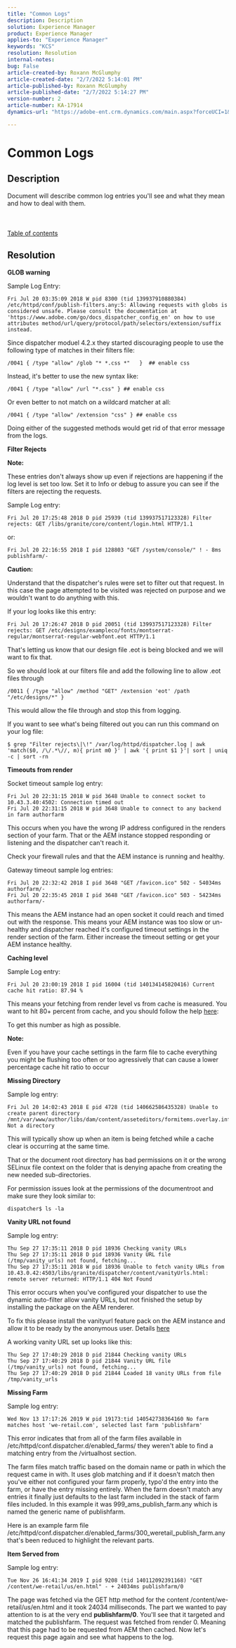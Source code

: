 ```yaml
---
title: "Common Logs"
description: Description
solution: Experience Manager
product: Experience Manager
applies-to: "Experience Manager"
keywords: "KCS"
resolution: Resolution
internal-notes: 
bug: False
article-created-by: Roxann McGlumphy
article-created-date: "2/7/2022 5:14:01 PM"
article-published-by: Roxann McGlumphy
article-published-date: "2/7/2022 5:14:27 PM"
version-number: 2
article-number: KA-17914
dynamics-url: "https://adobe-ent.crm.dynamics.com/main.aspx?forceUCI=1&pagetype=entityrecord&etn=knowledgearticle&id=12da6555-3988-ec11-93b0-0022480837ff"

---
```

# Common Logs

## Description

Document will describe common log entries you'll see and what they mean and how to deal with them.<br><br> <br><br>[Table of contents](https://experienceleague.adobe.com/docs/experience-cloud-kcs/kbarticles/KA-17490.html)

## Resolution


<b>GLOB warning</b>

Sample Log Entry:


```
Fri Jul 20 03:35:09 2018 W pid 8300 (tid 139937910880384) /etc/httpd/conf/publish-filters.any:5: Allowing requests with globs is considered unsafe. Please consult the documentation at 'https://www.adobe.com/go/docs_dispatcher_config_en' on how to use attributes method/url/query/protocol/path/selectors/extension/suffix instead.
```


Since dispatcher moduel 4.2.x they started discouraging people to use the following type of matches in their filters file:


```
/0041 { /type "allow" /glob "* *.css *"   }  ## enable css
```


Instead, it's better to use the new syntax like:


```
/0041 { /type "allow" /url "*.css" } ## enable css
```


Or even better to not match on a wildcard matcher at all:


```
/0041 { /type "allow" /extension "css" } ## enable css
```


Doing either of the suggested methods would get rid of that error message from the logs.



<b>Filter Rejects</b>

<b>Note:</b>

These entries don't always show up even if rejections are happening if the log level is set too low. Set it to Info or debug to assure you can see if the filters are rejecting the requests.

Sample Log entry:


```
Fri Jul 20 17:25:48 2018 D pid 25939 (tid 139937517123328) Filter rejects: GET /libs/granite/core/content/login.html HTTP/1.1
```


or:


```
Fri Jul 20 22:16:55 2018 I pid 128803 "GET /system/console/" ! - 8ms publishfarm/-
```


<b>Caution:</b>

Understand that the dispatcher's rules were set to filter out that request. In this case the page attempted to be visited was rejected on purpose and we wouldn't want to do anything with this.

If your log looks like this entry:


```
Fri Jul 20 17:26:47 2018 D pid 20051 (tid 139937517123328) Filter rejects: GET /etc/designs/exampleco/fonts/montserrat-regular/montserrat-regular-webfont.eot HTTP/1.1
```


That's letting us know that our design file .eot is being blocked and we will want to fix that.

So we should look at our filters file and add the following line to allow .eot files through


```
/0011 { /type "allow" /method "GET" /extension 'eot' /path "/etc/designs/*" }
```


This would allow the file through and stop this from logging.

If you want to see what's being filtered out you can run this command on your log file:


```
$ grep "Filter rejects\|\!" /var/log/httpd/dispatcher.log | awk 'match($0, /\/.*\//, m){ print m0 }' | awk '{ print $1 }'| sort | uniq -c | sort -rn
```




<b>Timeouts from render</b>

Socket timeout sample log entry:


```
Fri Jul 20 22:31:15 2018 W pid 3648 Unable to connect socket to 10.43.3.40:4502: Connection timed out 
Fri Jul 20 22:31:15 2018 W pid 3648 Unable to connect to any backend in farm authorfarm
```


This occurs when you have the wrong IP address configured in the renders section of your farm. That or the AEM instance stopped responding or listening and the dispatcher can't reach it.

Check your firewall rules and that the AEM instance is running and healthy.

Gateway timeout sample log entries:


```
Fri Jul 20 22:32:42 2018 I pid 3648 "GET /favicon.ico" 502 - 54034ms authorfarm/- 
Fri Jul 20 22:35:45 2018 I pid 3648 "GET /favicon.ico" 503 - 54234ms authorfarm/-
```


This means the AEM instance had an open socket it could reach and timed out with the response. This means your AEM instance was too slow or un-healthy and dispatcher reached it's configured timeout settings in the render section of the farm. Either increase the timeout setting or get your AEM instance healthy.



<b>Caching level</b>

Sample Log entry:


```
Fri Jul 20 23:00:19 2018 I pid 16004 (tid 140134145820416) Current cache hit ratio: 87.94 %
```


This means your fetching from render level vs from cache is measured. You want to hit 80+ percent from cache, and you should follow the help [here](https://experienceleague.adobe.com/docs/experience-cloud-kcs/kbarticles/KA-17458.html%3Flang%3Den):

To get this number as high as possible.

<b>Note:</b>

Even if you have your cache settings in the farm file to cache everything you might be flushing too often or too agressively that can cause a lower percentage cache hit ratio to occur



<b>Missing Directory</b>

Sample log entry:


```
Fri Jul 20 14:02:43 2018 E pid 4728 (tid 140662586435328) Unable to create parent directory /mnt/var/www/author/libs/dam/content/asseteditors/formitems.overlay.infinity.json/application: Not a directory
```


This will typically show up when an item is being fetched while a cache clear is occurring at the same time.

That or the document root directory has bad permissions on it or the wrong SELinux file context on the folder that is denying apache from creating the new needed sub-directories.

For permission issues look at the permissions of the documentroot and make sure they look similar to:


```
dispatcher$ ls -la
```




<b>Vanity URL not found</b>

Sample log entry:


```
Thu Sep 27 17:35:11 2018 D pid 18936 Checking vanity URLs 
Thu Sep 27 17:35:11 2018 D pid 18936 Vanity URL file (/tmp/vanity_urls) not found, fetching... 
Thu Sep 27 17:35:11 2018 W pid 18936 Unable to fetch vanity URLs from 10.43.0.42:4503/libs/granite/dispatcher/content/vanityUrls.html: remote server returned: HTTP/1.1 404 Not Found
```


This error occurs when you've configured your dispatcher to use the dynamic auto-filter allow vanity URLs, but not finished the setup by installing the package on the AEM renderer.

To fix this please install the vanityurl feature pack on the AEM instance and allow it to be ready by the anonymous user. Details [here](https://experienceleague.adobe.com/docs/experience-cloud-kcs/kbarticles/KA-17463.html%3Flang%3Den)

A working vanity URL set up looks like this:


```
Thu Sep 27 17:40:29 2018 D pid 21844 Checking vanity URLs 
Thu Sep 27 17:40:29 2018 D pid 21844 Vanity URL file (/tmp/vanity_urls) not found, fetching... 
Thu Sep 27 17:40:29 2018 D pid 21844 Loaded 18 vanity URLs from file /tmp/vanity_urls
```




<b>Missing Farm</b>

Sample log entry:


```
Wed Nov 13 17:17:26 2019 W pid 19173:tid 140542738364160 No farm matches host 'we-retail.com', selected last farm 'publishfarm'
```


This error indicates that from all of the farm files available in /etc/httpd/conf.dispatcher.d/enabled_farms/ they weren't able to find a matching entry from the /virtualhost section.

The farm files match traffic based on the domain name or path in which the request came in with. It uses glob matching and if it doesn't match then you've either not configured your farm properly, typo'd the entry into the farm, or have the entry missing entirely. When the farm doesn't match any entries it finally just defaults to the last farm included in the stack of farm files included. In this example it was 999_ams_publish_farm.any which is named the generic name of publishfarm.

Here is an example farm file /etc/httpd/conf.dispatcher.d/enabled_farms/300_weretail_publish_farm.any that's been reduced to highlight the relevant parts.



<b>Item Served from</b>

Sample log entry:


```
Tue Nov 26 16:41:34 2019 I pid 9208 (tid 140112092391168) "GET /content/we-retail/us/en.html" - + 24034ms publishfarm/0
```


The page was fetched via the GET http method for the content /content/we-retail/us/en.html and it took 24034 milliseconds. The part we wanted to pay attention to is at the very end <b>publishfarm/0</b>. You'll see that it targeted and matched the publishfarm. The request was fetched from render 0. Meaning that this page had to be requested from AEM then cached. Now let's request this page again and see what happens to the log.

